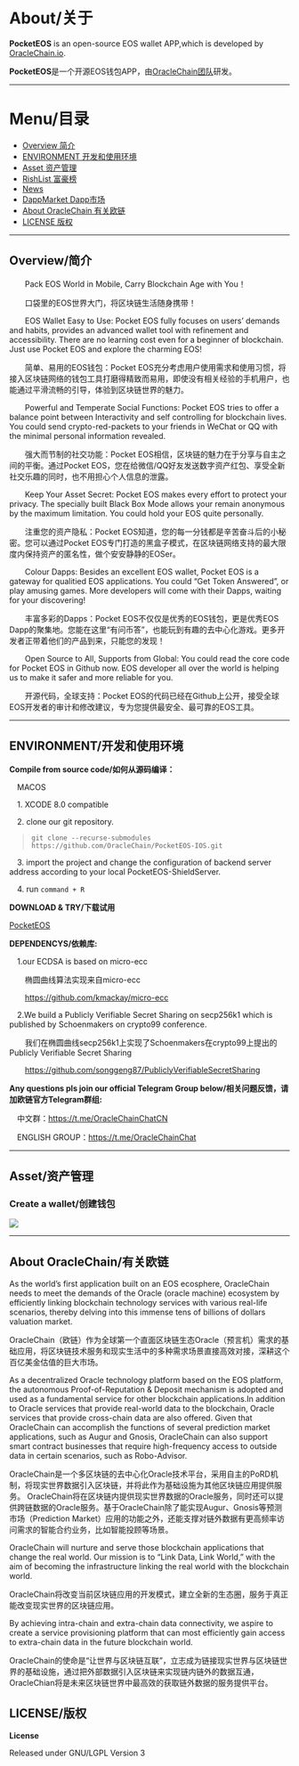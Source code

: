 # About/关于

**PocketEOS** is an open-source EOS wallet APP,which is developed by [OracleChain.io](https://oraclechain.io).

**PocketEOS**是一个开源EOS钱包APP，由[OracleChain团队](https://oraclechain.io)研发。

-------------------------------

# Menu/目录
+ [Overview  简介](#1)
+ [ENVIRONMENT  开发和使用环境](#2)
+ [Asset 资产管理](#3)
+ [RishList  富豪榜](#4)
+ [News](#5)
+ [DappMarket  Dapp市场](#6)
+ [About OracleChain  有关欧链](#7)
+ [LICENSE  版权](#8)

------------------------------

<h2 id="1">Overview/简介</h2>

&emsp;&emsp;Pack EOS World in Mobile, Carry Blockchain Age with You！      

&emsp;&emsp;口袋里的EOS世界大门，将区块链生活随身携带！
   
&emsp;&emsp;EOS Wallet Easy to Use: Pocket EOS fully focuses on users’ demands and habits, provides an advanced wallet tool with refinement and accessibility. There are no learning cost even for a beginner of blockchain. Just use Pocket EOS and explore the charming EOS!     

&emsp;&emsp;简单、易用的EOS钱包：Pocket EOS充分考虑用户使用需求和使用习惯，将接入区块链网络的钱包工具打磨得精致而易用，即使没有相关经验的手机用户，也能通过平滑流畅的引导，体验到区块链世界的魅力。   

&emsp;&emsp;Powerful and Temperate Social Functions: Pocket EOS tries to offer a balance point between Interactivity and self controlling for blockchain lives. You could send crypto-red-packets to your friends in WeChat or QQ with the minimal personal information revealed.       

&emsp;&emsp;强大而节制的社交功能：Pocket EOS相信，区块链的魅力在于分享与自主之间的平衡。通过Pocket EOS，您在给微信/QQ好友发送数字资产红包、享受全新社交乐趣的同时，也不用担心个人信息的泄露。

&emsp;&emsp;Keep Your Asset Secret: Pocket EOS makes every effort to protect your privacy. The specially built Black Box Mode allows your remain anonymous by the maximum limitation. You could hold your EOS quite personally.      

&emsp;&emsp;注重您的资产隐私：Pocket EOS知道，您的每一分钱都是辛苦奋斗后的小秘密。您可以通过Pocket EOS专门打造的黑盒子模式，在区块链网络支持的最大限度内保持资产的匿名性，做个安安静静的EOSer。
    
&emsp;&emsp;Colour Dapps: Besides an excellent EOS wallet, Pocket EOS is a gateway for qualitied EOS applications. You could “Get Token Answered”, or play amusing games. More developers will come with their Dapps, waiting for your discovering!     

&emsp;&emsp;丰富多彩的Dapps：Pocket EOS不仅仅是优秀的EOS钱包，更是优秀EOS Dapp的聚集地。您能在这里“有问币答”，也能玩到有趣的去中心化游戏。更多开发者正带着他们的产品到来，只能您的发现！  


&emsp;&emsp;Open Source to All, Supports from Global: You could read the core code for Pocket EOS in Github now. EOS developer all over the world is helping us to make it safer and more reliable for you.     

&emsp;&emsp;开源代码，全球支持：Pocket EOS的代码已经在Github上公开，接受全球EOS开发者的审计和修改建议，专为您提供最安全、最可靠的EOS工具。  


------------------------------
<h2 id="2">ENVIRONMENT/开发和使用环境</h2>

**Compile from source code/如何从源码编译：**

&emsp;MACOS

&emsp;1. XCODE 8.0 compatible

&emsp;2. clone our git repository.
>`git clone --recurse-submodules https://github.com/OracleChain/PocketEOS-IOS.git`

&emsp;3. import the project and change the configuration of backend server address according to your local PocketEOS-ShieldServer.

&emsp;4. run `command + R`

**DOWNLOAD & TRY/下载试用**

[PocketEOS](https://pocketeos.com/)


**DEPENDENCYS/依赖库:**

&emsp;1.our ECDSA is based on micro-ecc

&emsp;&emsp;椭圆曲线算法实现来自micro-ecc

&emsp;&emsp;https://github.com/kmackay/micro-ecc

&emsp;2.We build a Publicly Verifiable Secret Sharing on secp256k1 which is published by Schoenmakers on crypto99 conference.

&emsp;&emsp;我们在椭圆曲线secp256k1上实现了Schoenmakers在crypto99上提出的Publicly Verifiable Secret Sharing

&emsp;&emsp;https://github.com/songgeng87/PubliclyVerifiableSecretSharing


**Any questions pls join our official Telegram Group below/相关问题反馈，请加欧链官方Telegram群组:**

&emsp;中文群：https://t.me/OracleChainChatCN

&emsp;ENGLISH GROUP：https://t.me/OracleChainChat

------------------------------

<h2 id="3">Asset/资产管理</h2>

### Create a wallet/创建钱包
![](https://github.com/OracleChain/PocketEOS/raw/master/screenshots/wallet.PNG)


------------------------------
<h2 id="7">About OracleChain/有关欧链</h2>

As the world’s first application built on an EOS ecosphere, OracleChain needs to meet the demands of the Oracle (oracle machine) ecosystem by efficiently linking blockchain technology services with various real-life scenarios, thereby delving into this immense tens of billions of dollars valuation market.

OracleChain（欧链）作为全球第一个直面区块链生态Oracle（预言机）需求的基础应用，将区块链技术服务和现实生活中的多种需求场景直接高效对接，深耕这个百亿美金估值的巨大市场。

As a decentralized Oracle technology platform based on the EOS platform, the autonomous Proof-of-Reputation & Deposit mechanism is adopted and used as a fundamental service for other blockchain applications.In addition to Oracle services that provide real-world data to the blockchain, Oracle services that provide cross-chain data are also offered. Given that OracleChain can accomplish the functions of several prediction market applications, such as Augur and Gnosis, OracleChain can also support smart contract businesses that require high-frequency access to outside data in certain scenarios, such as Robo-Advisor.

OracleChain是一个多区块链的去中心化Oracle技术平台，采用自主的PoRD机制，将现实世界数据引入区块链，并将此作为基础设施为其他区块链应用提供服务。
OracleChain将在区块链内提供现实世界数据的Oracle服务，同时还可以提供跨链数据的Oracle服务。基于OracleChain除了能实现Augur、Gnosis等预测市场（Prediction Market）应用的功能之外，还能支撑对链外数据有更高频率访问需求的智能合约业务，比如智能投顾等场景。

OracleChain will nurture and serve those blockchain applications that change the real world. Our mission is to “Link Data, Link World,” with the aim of becoming the infrastructure linking the real world with the blockchain world.

OracleChain将改变当前区块链应用的开发模式，建立全新的生态圈，服务于真正能改变现实世界的区块链应用。

By achieving intra-chain and extra-chain data connectivity, we aspire to create a service provisioning platform that can most efficiently gain access to extra-chain data in the future blockchain world.

OracleChain的使命是“让世界与区块链互联”，立志成为链接现实世界与区块链世界的基础设施，通过把外部数据引入区块链来实现链内链外的数据互通，OracleChian将是未来区块链世界中最高效的获取链外数据的服务提供平台。

<h2 id="8">LICENSE/版权</h2>

**License**

Released under GNU/LGPL Version 3

